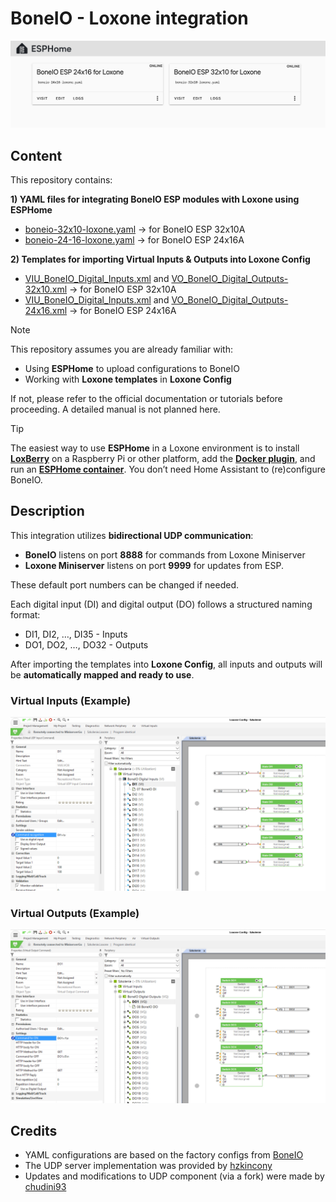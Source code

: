 # BoneIO - Loxone integration

![esphome_screenshot](images/esphome_screenshot.jpg)

## Content

This repository contains:

**1) YAML files for integrating BoneIO ESP modules with Loxone using ESPHome**
   - [boneio-32x10-loxone.yaml](boneio-32x10-loxone.yaml) → for BoneIO ESP 32x10A
   - [boneio-24-16-loxone.yaml](boneio-24-16-loxone.yaml) → for BoneIO ESP 24x16A

**2) Templates for importing Virtual Inputs & Outputs into Loxone Config**
   - [VIU_BoneIO_Digital_Inputs.xml](VIU_BoneIO_Digital_Inputs.xml) and [VO_BoneIO_Digital_Outputs-32x10.xml](VO_BoneIO_Digital_Outputs-32x10.xml) → for BoneIO ESP 32x10A
   - [VIU_BoneIO_Digital_Inputs.xml](VIU_BoneIO_Digital_Inputs.xml) and [VO_BoneIO_Digital_Outputs-24x16.xml](VO_BoneIO_Digital_Outputs-24x16.xml) → for BoneIO ESP 24x16A


> [!NOTE]
> This repository assumes you are already familiar with:
> * Using **ESPHome** to upload configurations to BoneIO
> * Working with **Loxone templates** in **Loxone Config**
>
> If not, please refer to the official documentation or tutorials before proceeding. A detailed manual is not planned here.

> [!TIP]
> The easiest way to use **ESPHome** in a Loxone environment is to install [**LoxBerry**](https://wiki.loxberry.de/en/start) on a Raspberry Pi or other platform, add the [**Docker plugin**](https://wiki.loxberry.de/plugins/docker/start), and run an [**ESPHome container**](https://hub.docker.com/r/esphome/esphome).
You don’t need Home Assistant to (re)configure BoneIO.

## Description

This integration utilizes **bidirectional UDP communication**:
* **BoneIO** listens on port **8888** for commands from Loxone Miniserver
* **Loxone Miniserver** listens on port **9999** for updates from ESP.

These default port numbers can be changed if needed.

Each digital input (DI) and digital output (DO) follows a structured naming format:
* DI1, DI2, …, DI35 - Inputs
* DO1, DO2, …, DO32 - Outputs

After importing the templates into **Loxone Config**, all inputs and outputs will be **automatically mapped and ready to use**.

### Virtual Inputs (Example)

![loxone_config_screenshot_inputs](images/loxone_config_screenshot_inputs.jpg)

### Virtual Outputs (Example)

![loxone_config_screenshot_outputs](images/loxone_config_screenshot_outputs.jpg)


## Credits

* YAML configurations are based on the factory configs from [BoneIO](https://github.com/boneIO-eu/esphome)
* The UDP server implementation was provided by [hzkincony](/hzkincony/esphome-loxone/tree/main/components/loxone)
* Updates and modifications to UDP component (via a fork) were made by [chudini93](https://github.com/chudini93/esphome-loxone-readonly)
